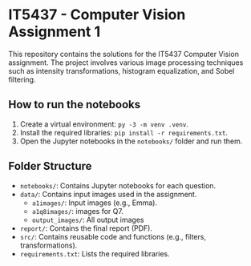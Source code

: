 # IT5437 - Computer Vision Assignment 1

This repository contains the solutions for the IT5437 Computer Vision assignment. The project involves various image processing techniques such as intensity transformations, histogram equalization, and Sobel filtering.

## How to run the notebooks
1. Create a virtual environment: `py -3 -m venv .venv`.
2. Install the required libraries: `pip install -r requirements.txt`.
3. Open the Jupyter notebooks in the `notebooks/` folder and run them.

## Folder Structure
- `notebooks/`: Contains Jupyter notebooks for each question.
- `data/`: Contains input images used in the assignment.
  - `a1images/`: Input images (e.g., Emma).
  - `a1q8images/`: images for Q7.
  - `output_images/`: All output images
- `report/`: Contains the final report (PDF).
- `src/`: Contains reusable code and functions (e.g., filters, transformations).
- `requirements.txt`: Lists the required libraries.



